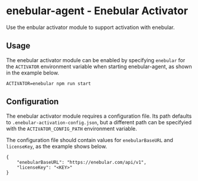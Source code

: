 
# enebular-agent - Enebular Activator

Use the enbular activator module to support activation with enebular.

## Usage

The enebular activator module can be enabled by specifying `enebular` for the `ACTIVATOR` environment variable when starting enebular-agent, as shown in the example below.

```
ACTIVATOR=enebular npm run start
```

## Configuration

The enebular activator module requires a configuration file. Its path defaults to `.enebular-activation-config.json`, but a different path can be specifyied with the `ACTIVATOR_CONFIG_PATH` environment variable.

The configuration file should contain values for `enebularBaseURL` and `licenseKey`, as the example shows below.

```
{
	"enebularBaseURL": "https://enebular.com/api/v1",
	"licenseKey": "<KEY>"
}
```
